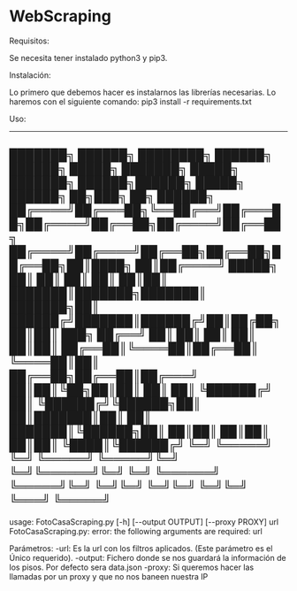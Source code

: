 # WebScraping

Requisitos:

Se necesita tener instalado python3 y pip3.

Instalación:

Lo primero que debemos hacer es instalarnos las librerías necesarias. Lo haremos con el siguiente comando: pip3 install -r requirements.txt 

Uso:

-------------------------------------------------------------------------------------------------------------------------------------
███████╗ ██████╗ ████████╗ ██████╗  ██████╗ █████╗ ███████╗ █████╗     ███████╗ ██████╗██████╗  █████╗ ██████╗ ██╗███╗   ██╗ ██████╗
██╔════╝██╔═══██╗╚══██╔══╝██╔═══██╗██╔════╝██╔══██╗██╔════╝██╔══██╗    ██╔════╝██╔════╝██╔══██╗██╔══██╗██╔══██╗██║████╗  ██║██╔════╝
█████╗  ██║   ██║   ██║   ██║   ██║██║     ███████║███████╗███████║    ███████╗██║     ██████╔╝███████║██████╔╝██║██╔██╗ ██║██║  ███╗
██╔══╝  ██║   ██║   ██║   ██║   ██║██║     ██╔══██║╚════██║██╔══██║    ╚════██║██║     ██╔══██╗██╔══██║██╔═══╝ ██║██║╚██╗██║██║   ██║
██║     ╚██████╔╝   ██║   ╚██████╔╝╚██████╗██║  ██║███████║██║  ██║    ███████║╚██████╗██║  ██║██║  ██║██║     ██║██║ ╚████║╚██████╔╝
╚═╝      ╚═════╝    ╚═╝    ╚═════╝  ╚═════╝╚═╝  ╚═╝╚══════╝╚═╝  ╚═╝    ╚══════╝ ╚═════╝╚═╝  ╚═╝╚═╝  ╚═╝╚═╝     ╚═╝╚═╝  ╚═══╝ ╚═════╝
-------------------------------------------------------------------------------------------------------------------------------------

usage: FotoCasaScraping.py [-h] [--output OUTPUT] [--proxy PROXY] url
FotoCasaScraping.py: error: the following arguments are required: url

  Parámetros:
    -url: Es la url con los filtros aplicados. (Este parámetro es el Único requerido).
    -output: Fichero donde se nos guardará la información de los pisos. Por defecto sera data.json
    -proxy: Si queremos hacer las llamadas por un proxy y que no nos baneen nuestra IP
   
